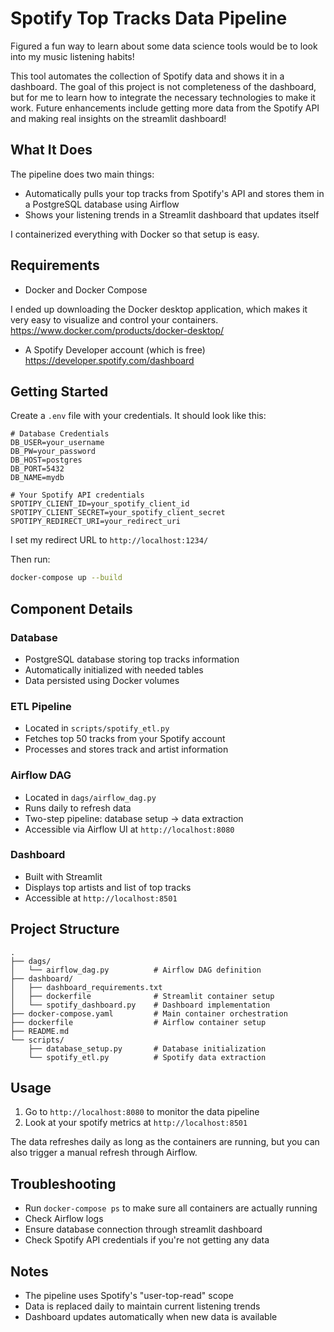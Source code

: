 # Spotify Top Tracks Data Pipeline

Figured a fun way to learn about some data science tools would be to look into my music listening habits!

This tool automates the collection of Spotify data and shows it in a dashboard. The goal of this project is not completeness of the dashboard, but for me to learn how to integrate the necessary technologies to make it work. Future enhancements include getting more data from the Spotify API and making real insights on the streamlit dashboard!

## What It Does

The pipeline does two main things:

- Automatically pulls your top tracks from Spotify's API and stores them in a PostgreSQL database using Airflow
- Shows your listening trends in a Streamlit dashboard that updates itself

I containerized everything with Docker so that setup is easy.

## Requirements

- Docker and Docker Compose

I ended up downloading the Docker desktop application, which makes it very easy to visualize and control your containers.
<https://www.docker.com/products/docker-desktop/>

- A Spotify Developer account (which is free)
<https://developer.spotify.com/dashboard>

## Getting Started

Create a `.env` file with your credentials. It should look like this:

```.env
# Database Credentials
DB_USER=your_username
DB_PW=your_password
DB_HOST=postgres
DB_PORT=5432
DB_NAME=mydb

# Your Spotify API credentials
SPOTIPY_CLIENT_ID=your_spotify_client_id
SPOTIPY_CLIENT_SECRET=your_spotify_client_secret
SPOTIPY_REDIRECT_URI=your_redirect_uri
```

I set my redirect URL to `http://localhost:1234/`

Then run:

```bash
docker-compose up --build
```

## Component Details

### Database

- PostgreSQL database storing top tracks information
- Automatically initialized with needed tables
- Data persisted using Docker volumes

### ETL Pipeline

- Located in `scripts/spotify_etl.py`
- Fetches top 50 tracks from your Spotify account
- Processes and stores track and artist information

### Airflow DAG

- Located in `dags/airflow_dag.py`
- Runs daily to refresh data
- Two-step pipeline: database setup → data extraction
- Accessible via Airflow UI at `http://localhost:8080`

### Dashboard

- Built with Streamlit
- Displays top artists and list of top tracks
- Accessible at `http://localhost:8501`

## Project Structure

```text
.
├── dags/
│   └── airflow_dag.py          # Airflow DAG definition
├── dashboard/
│   ├── dashboard_requirements.txt
│   ├── dockerfile              # Streamlit container setup
│   └── spotify_dashboard.py    # Dashboard implementation
├── docker-compose.yaml         # Main container orchestration
├── dockerfile                  # Airflow container setup
├── README.md
└── scripts/
    ├── database_setup.py       # Database initialization
    └── spotify_etl.py          # Spotify data extraction
```

## Usage

1. Go to `http://localhost:8080` to monitor the data pipeline
2. Look at your spotify metrics at `http://localhost:8501`

The data refreshes daily as long as the containers are running, but you can also trigger a manual refresh through Airflow.

## Troubleshooting

- Run `docker-compose ps` to make sure all containers are actually running
- Check Airflow logs
- Ensure database connection through streamlit dashboard
- Check Spotify API credentials if you're not getting any data

## Notes

- The pipeline uses Spotify's "user-top-read" scope
- Data is replaced daily to maintain current listening trends
- Dashboard updates automatically when new data is available
